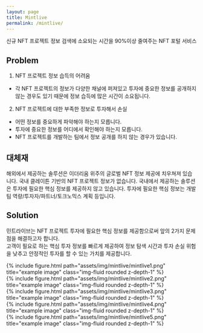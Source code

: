 ```yaml
---
layout: page
title: Mintlive
permalink: /mintlive/
---
```

신규 NFT 프로젝트 정보 검색에 소요되는 시간을 90%이상 줄여주는 NFT 포털 서비스

## Problem
1. NFT 프로젝트 정보 습득의 어려움
  * 각 NFT 프로젝트의 정보가 다양한 채널에 퍼져있고 투자에 중요한 정보를 공개하지 않는 경우도 있기 때문에 정보 습득에 많은 시간이 소요됩니다. 
2. NFT 프로젝트에 대한 부족한 정보로 투자해서 손실
  * 어떤 정보를 중요하게 파악해야 하는지 모릅니다.
  * 투자에 중요한 정보를 어디에서 확인해야 하는지 모릅니다.
  * NFT 프로젝트를 개발하는 팀에서 정보 공개를 하지 않는 경우가 있습니다. 

## 대체재
해외에서 제공하는 솔루션은 이더리움 위주의 글로벌 NFT 정보 제공에 치우쳐져 있습니다. 국내 클레이튼 기반의 NFT 프로젝트 정보가 없습니다. 
국내에서 제공하는 솔루션은 투자에 필요한 핵심 정보를 제공하지 않고 있습니다. 투자에 필요한 핵심 정보는 개발팀 역량/투자자/파트너/토크노믹스 계획 등입니다. 

## Solution
민트라이브는 NFT 프로젝트 투자에 필요한 핵심 정보를 제공함으로써 앞의 2가지 문제점을 해결하고자 합니다.\
고객이 필요로 하는 핵심 투자 정보를 빠르게 제공하여 정보 탐색 시간과 투자 손실 위험을 낮추고 안정적인 투자를 할 수 있는 가치를 제공합니다. 

<div class="row">
    <div class="col-sm mt-3 mt-md-0">
        {% include figure.html path="assets/img/mintlive/mintlive1.png" title="example image" class="img-fluid rounded z-depth-1" %}
    </div>
    <div class="col-sm mt-3 mt-md-0">
        {% include figure.html path="assets/img/mintlive/mintlive2.png" title="example image" class="img-fluid rounded z-depth-1" %}
    </div>
    <div class="col-sm mt-3 mt-md-0">
        {% include figure.html path="assets/img/mintlive/mintlive3.png" title="example image" class="img-fluid rounded z-depth-1" %}
    </div>
</div>

<div class="row">
    <div class="col-sm mt-3 mt-md-0">
        {% include figure.html path="assets/img/mintlive/mintlive4.png" title="example image" class="img-fluid rounded z-depth-1" %}
    </div>
    <div class="col-sm mt-3 mt-md-0">
        {% include figure.html path="assets/img/mintlive/mintlive5.png" title="example image" class="img-fluid rounded z-depth-1" %}
    </div>
</div>